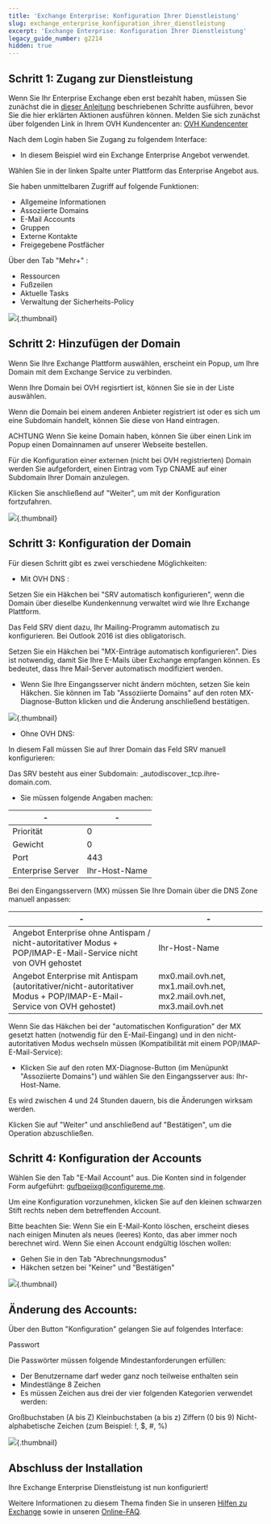 ```yaml
---
title: 'Exchange Enterprise: Konfiguration Ihrer Dienstleistung'
slug: exchange_enterprise_konfiguration_ihrer_dienstleistung
excerpt: 'Exchange Enterprise: Konfiguration Ihrer Dienstleistung'
legacy_guide_number: g2214
hidden: true
---
```


## Schritt 1: Zugang zur Dienstleistung
Wenn Sie Ihr Enterprise Exchange eben erst bezahlt haben, müssen Sie zunächst die in [dieser Anleitung](https://www.ovh.de/g2074.exchange_premiers_pas_avec_un_serveur_private) beschriebenen Schritte ausführen, bevor Sie die hier erklärten Aktionen ausführen können.
Melden Sie sich zunächst über folgenden Link in Ihrem OVH Kundencenter an: [OVH Kundencenter](https://www.ovh.com/auth/?action=gotomanager&from=https://www.ovh.de/&ovhSubsidiary=de)

Nach dem Login haben Sie Zugang zu folgendem Interface:

* In diesem Beispiel wird ein Exchange Enterprise Angebot verwendet.

Wählen Sie in der linken Spalte unter Plattform das Enterprise Angebot aus.

Sie haben unmittelbaren Zugriff auf folgende Funktionen:


- Allgemeine Informationen
- Assoziierte Domains
- E-Mail Accounts
- Gruppen
- Externe Kontakte
- Freigegebene Postfächer


Über den Tab "Mehr+" :


- Ressourcen
- Fußzeilen
- Aktuelle Tasks
- Verwaltung der Sicherheits-Policy



![](images/img_4377.jpg){.thumbnail}


## Schritt 2: Hinzufügen der Domain
Wenn Sie Ihre Exchange Plattform auswählen, erscheint ein Popup, um Ihre Domain mit dem Exchange Service zu verbinden.

Wenn Ihre Domain bei OVH regisrtiert ist, können Sie sie in der Liste auswählen.

Wenn die Domain bei einem anderen Anbieter registriert ist oder es sich um eine Subdomain handelt, können Sie diese von Hand eintragen.

 ACHTUNG 
Wenn Sie keine Domain haben, können Sie über einen Link im Popup einen Domainnamen auf unserer Webseite bestellen.

Für die Konfiguration einer externen (nicht bei OVH registrierten) Domain werden Sie aufgefordert, einen Eintrag vom Typ CNAME auf einer Subdomain Ihrer Domain anzulegen.

[]({legacy}1519)

Klicken Sie anschließend auf "Weiter", um mit der Konfiguration fortzufahren.

![](images/img_4382.jpg){.thumbnail}


## Schritt 3: Konfiguration der Domain
Für diesen Schritt gibt es zwei verschiedene Möglichkeiten:


- Mit OVH DNS :


Setzen Sie ein Häkchen bei "SRV automatisch konfigurieren", wenn die Domain über dieselbe Kundenkennung verwaltet wird wie Ihre Exchange Plattform.

Das Feld SRV dient dazu, Ihr Mailing-Programm automatisch zu konfigurieren. Bei Outlook 2016 ist dies obligatorisch.

Setzen Sie ein Häkchen bei "MX-Einträge automatisch konfigurieren". Dies ist notwendig, damit Sie Ihre E-Mails über Exchange empfangen können. Es bedeutet, dass Ihre Mail-Server automatisch modifiziert werden.


- Wenn Sie Ihre Eingangsserver nicht ändern möchten, setzen Sie kein Häkchen. Sie können im Tab "Assoziierte Domains" auf den roten MX-Diagnose-Button klicken und die Änderung anschließend bestätigen.



![](images/img_4383.jpg){.thumbnail}

- Ohne OVH DNS:


In diesem Fall müssen Sie auf Ihrer Domain das Feld SRV manuell konfigurieren:

Das SRV besteht aus einer Subdomain: _autodiscover._tcp.ihre-domain.com.


- Sie müssen folgende Angaben machen:

|-|-|
|---|---|
|Priorität|0|
|Gewicht|0|
|Port|443|
| Enterprise Server| Ihr-Host-Name|


Bei den Eingangsservern (MX) müssen Sie Ihre Domain über die DNS Zone manuell anpassen:

|-|-|
|---|---|
|Angebot Enterprise ohne Antispam / nicht-autoritativer Modus + POP/IMAP-E-Mail-Service nicht von OVH gehostet| Ihr-Host-Name|
|Angebot Enterprise mit Antispam (autoritativer/nicht-autoritativer Modus + POP/IMAP-E-Mail-Service von OVH gehostet)|mx0.mail.ovh.net, mx1.mail.ovh.net, mx2.mail.ovh.net, mx3.mail.ovh.net|

Wenn Sie das Häkchen bei der "automatischen Konfiguration" der MX gesetzt hatten (notwendig für den E-Mail-Eingang) und in den nicht-autoritativen Modus wechseln müssen (Kompatibilität mit einem POP/IMAP-E-Mail-Service):


- Klicken Sie auf den roten MX-Diagnose-Button (im Menüpunkt "Assoziierte Domains") und wählen Sie den Eingangsserver aus: Ihr-Host-Name.

Es wird zwischen 4 und 24 Stunden dauern, bis die Änderungen wirksam werden.


Klicken Sie auf "Weiter" und anschließend auf "Bestätigen", um die Operation abzuschließen.


## Schritt 4: Konfiguration der Accounts
Wählen Sie den Tab "E-Mail Account" aus. Die Konten sind in folgender Form aufgeführt: gufbqeiixg@configureme.me.

Um eine Konfiguration vorzunehmen, klicken Sie auf den kleinen schwarzen Stift rechts neben dem betreffenden Account.

Bitte beachten Sie: Wenn Sie ein E-Mail-Konto löschen, erscheint dieses nach einigen Minuten als neues (leeres) Konto, das aber immer noch berechnet wird. Wenn Sie einen Account endgültig löschen wollen:


- Gehen Sie in den Tab "Abrechnungsmodus"
- Häkchen setzen bei "Keiner" und "Bestätigen"



![](images/img_4384.jpg){.thumbnail}

## Änderung des Accounts:
Über den Button "Konfiguration" gelangen Sie auf folgendes Interface:

Passwort

Die Passwörter müssen folgende Mindestanforderungen erfüllen:


- Der Benutzername darf weder ganz noch teilweise enthalten sein
- Mindestlänge 8 Zeichen
- Es müssen Zeichen aus drei der vier folgenden Kategorien verwendet werden:


Großbuchstaben (A bis Z)
Kleinbuchstaben (a bis z)
Ziffern (0 bis 9)
Nicht-alphabetische Zeichen (zum Beispiel: !, $, #, %)

![](images/img_4385.jpg){.thumbnail}


## Abschluss der Installation
Ihre Exchange Enterprise Dienstleistung ist nun konfiguriert!

Weitere Informationen zu diesem Thema finden Sie in unseren [Hilfen zu Exchange](https://www.ovh.de/emails/hosted-exchange/anleitungen/) sowie in unseren [Online-FAQ](https://www.ovh.de/emails/hosted-exchange/faq/).

